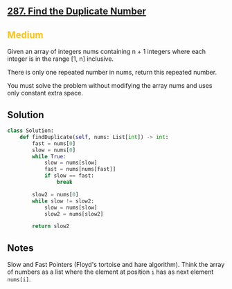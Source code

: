 ## [287. Find the Duplicate Number](https://leetcode.com/problems/find-the-duplicate-number/)

<h2 style="color:#fac31d">Medium</h2>
Given an array of integers nums containing n + 1 integers where each integer is in the range [1, n] inclusive.

There is only one repeated number in nums, return this repeated number.

You must solve the problem without modifying the array nums and uses only constant extra space.

## Solution
```python
class Solution:
    def findDuplicate(self, nums: List[int]) -> int:
        fast = nums[0]
        slow = nums[0]
        while True:
            slow = nums[slow]
            fast = nums[nums[fast]]
            if slow == fast:
                break

        slow2 = nums[0]
        while slow != slow2:
            slow = nums[slow]
            slow2 = nums[slow2]

        return slow2
```

## Notes
Slow and Fast Pointers (Floyd's tortoise and hare algorithm). Think the array of numbers as a list where the element at position `i` has as next element `nums[i]`.
